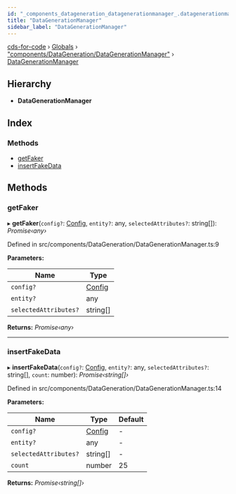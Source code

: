 ```yaml
---
id: "_components_datageneration_datagenerationmanager_.datagenerationmanager"
title: "DataGenerationManager"
sidebar_label: "DataGenerationManager"
---
```


[cds-for-code](../index.md) › [Globals](../globals.md) › ["components/DataGeneration/DataGenerationManager"](../modules/_components_datageneration_datagenerationmanager_.md) › [DataGenerationManager](_components_datageneration_datagenerationmanager_.datagenerationmanager.md)

## Hierarchy

* **DataGenerationManager**

## Index

### Methods

* [getFaker](_components_datageneration_datagenerationmanager_.datagenerationmanager.md#getfaker)
* [insertFakeData](_components_datageneration_datagenerationmanager_.datagenerationmanager.md#insertfakedata)

## Methods

###  getFaker

▸ **getFaker**(`config?`: [Config](../interfaces/_api_cds_webapi_cdswebapi_.cdswebapi.config.md), `entity?`: any, `selectedAttributes?`: string[]): *Promise‹any›*

Defined in src/components/DataGeneration/DataGenerationManager.ts:9

**Parameters:**

Name | Type |
------ | ------ |
`config?` | [Config](../interfaces/_api_cds_webapi_cdswebapi_.cdswebapi.config.md) |
`entity?` | any |
`selectedAttributes?` | string[] |

**Returns:** *Promise‹any›*

___

###  insertFakeData

▸ **insertFakeData**(`config?`: [Config](../interfaces/_api_cds_webapi_cdswebapi_.cdswebapi.config.md), `entity?`: any, `selectedAttributes?`: string[], `count`: number): *Promise‹string[]›*

Defined in src/components/DataGeneration/DataGenerationManager.ts:14

**Parameters:**

Name | Type | Default |
------ | ------ | ------ |
`config?` | [Config](../interfaces/_api_cds_webapi_cdswebapi_.cdswebapi.config.md) | - |
`entity?` | any | - |
`selectedAttributes?` | string[] | - |
`count` | number | 25 |

**Returns:** *Promise‹string[]›*
